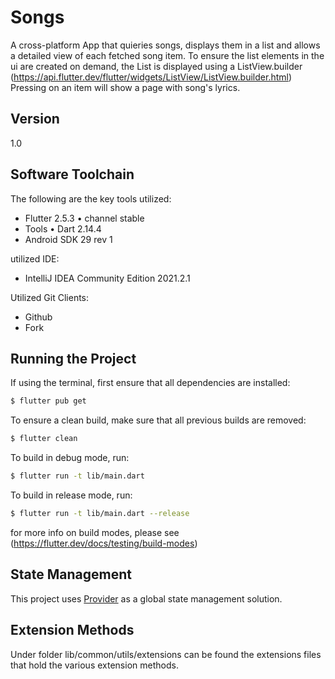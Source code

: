 # Songs

A cross-platform App that quieries songs, displays them in a list and allows a detailed view of each fetched song item.
To ensure the list elements in the ui are created on demand, the List is displayed using a
ListView.builder (https://api.flutter.dev/flutter/widgets/ListView/ListView.builder.html)
Pressing on an item will show a page with song's lyrics.

## Version

1.0

## Software Toolchain

The following are the key tools utilized:

- Flutter 2.5.3 • channel stable
- Tools • Dart 2.14.4
- Android SDK 29 rev 1

utilized IDE:

- IntelliJ IDEA Community Edition 2021.2.1

Utilized Git Clients:

- Github
- Fork

## Running the Project

If using the terminal, first ensure that all dependencies are installed:

```sh
$ flutter pub get
```

To ensure a clean build, make sure that all previous builds are removed:

```sh
$ flutter clean
```

To build in debug mode, run:

```sh
$ flutter run -t lib/main.dart
```

To build in release mode, run:

```sh
$ flutter run -t lib/main.dart --release
```

for more info on build modes, please see (https://flutter.dev/docs/testing/build-modes)

## State Management

This project uses [Provider](https://pub.dev/packages/provider) as a global state management solution.

## Extension Methods

Under folder lib/common/utils/extensions can be found the extensions files that hold the various extension methods.
 
